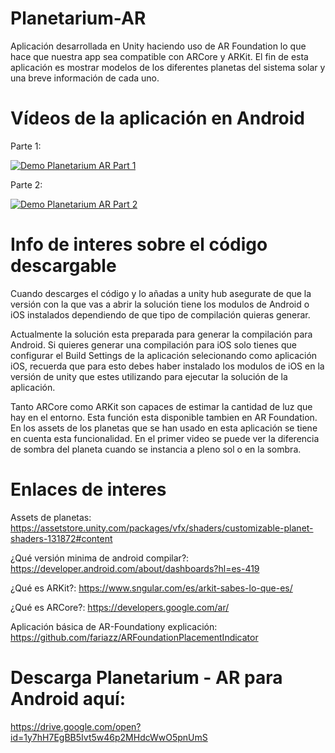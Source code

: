 # Planetarium-AR

Aplicación desarrollada en Unity haciendo uso de AR Foundation lo que hace que nuestra app sea compatible con ARCore y ARKit. El fin de esta aplicación es mostrar modelos de los diferentes planetas del sistema solar y una breve información de cada uno.

# Vídeos de la aplicación en Android

Parte 1:

[![Demo Planetarium AR Part 1](https://github.com/lauriiShii/Planetarium-AR/blob/master/Gifs/Demo%20Planetarium%20AR%20Part%201.gif)](https://youtu.be/Z3-QxczSUMM)

Parte 2:

[![Demo Planetarium AR Part 2](https://github.com/lauriiShii/Planetarium-AR/blob/master/Gifs/Demo%20Planetarium%20AR%20Part%202.gif)](https://youtu.be/CvuvfukpIo4)

# Info de interes sobre el código descargable

Cuando descarges el código y lo añadas a unity hub asegurate de que la versión con la que vas a abrir la solución tiene los modulos de Android o iOS instalados dependiendo de que tipo de compilación quieras generar.

Actualmente la solución esta preparada para generar la compilación para Android. Si quieres generar una compilación para iOS solo tienes que configurar el Build Settings de la aplicación selecionando como aplicación iOS, recuerda que para esto debes haber instalado los modulos de iOS en la versión de unity que estes utilizando para ejecutar la solución de la aplicación.

Tanto ARCore como ARKit son capaces de estimar la cantidad de luz que hay en el entorno. Esta función esta disponible tambien en AR Foundation. En los assets de los planetas que se han usado en esta aplicación se tiene en cuenta esta funcionalidad. En el primer video se puede ver la diferencia de sombra del planeta cuando se instancia a pleno sol o en la sombra.

# Enlaces de interes

Assets de planetas: https://assetstore.unity.com/packages/vfx/shaders/customizable-planet-shaders-131872#content

¿Qué versión minima de android compilar?: https://developer.android.com/about/dashboards?hl=es-419 

¿Qué es ARKit?: https://www.sngular.com/es/arkit-sabes-lo-que-es/

¿Qué es ARCore?: https://developers.google.com/ar/

Aplicación básica de AR-Foundationy explicación: https://github.com/fariazz/ARFoundationPlacementIndicator

# Descarga Planetarium - AR para Android aquí:

https://drive.google.com/open?id=1y7hH7EgBB5Ivt5w46p2MHdcWwO5pnUmS

